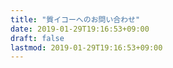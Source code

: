 ```yaml
---
title: "質イコーへのお問い合わせ"
date: 2019-01-29T19:16:53+09:00
draft: false
lastmod: 2019-01-29T19:16:53+09:00
---
```

